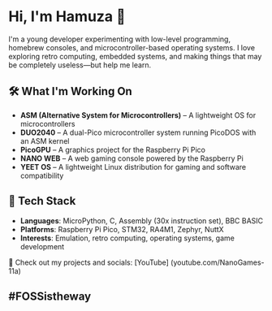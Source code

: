# Hi, I'm Hamuza 👋  

I'm a young developer experimenting with low-level programming, homebrew consoles, and microcontroller-based operating systems. I love exploring retro computing, embedded systems, and making things that may be completely useless—but help me learn.  

## 🛠️ What I'm Working On  
- **ASM (Alternative System for Microcontrollers)** – A lightweight OS for microcontrollers  
- **DUO2040** – A dual-Pico microcontroller system running PicoDOS with an ASM kernel  
- **PicoGPU** – A graphics project for the Raspberry Pi Pico  
- **NANO WEB** – A web gaming console powered by the Raspberry Pi  
- **YEET OS** – A lightweight Linux distribution for gaming and software compatibility  

## 🔧 Tech Stack  
- **Languages**: MicroPython, C, Assembly (30x instruction set), BBC BASIC  
- **Platforms**: Raspberry Pi Pico, STM32, RA4M1, Zephyr, NuttX  
- **Interests**: Emulation, retro computing, operating systems, game development  

🔗 Check out my projects and socials: [YouTube] (youtube.com/NanoGames-11a)


## #FOSSistheway
